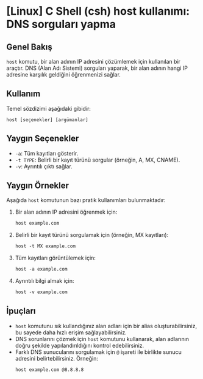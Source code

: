 # [Linux] C Shell (csh) host kullanımı: DNS sorguları yapma

## Genel Bakış
`host` komutu, bir alan adının IP adresini çözümlemek için kullanılan bir araçtır. DNS (Alan Adı Sistemi) sorguları yaparak, bir alan adının hangi IP adresine karşılık geldiğini öğrenmenizi sağlar.

## Kullanım
Temel sözdizimi aşağıdaki gibidir:
```
host [seçenekler] [argümanlar]
```

## Yaygın Seçenekler
- `-a`: Tüm kayıtları gösterir.
- `-t TYPE`: Belirli bir kayıt türünü sorgular (örneğin, A, MX, CNAME).
- `-v`: Ayrıntılı çıktı sağlar.

## Yaygın Örnekler
Aşağıda `host` komutunun bazı pratik kullanımları bulunmaktadır:

1. Bir alan adının IP adresini öğrenmek için:
   ```csh
   host example.com
   ```

2. Belirli bir kayıt türünü sorgulamak için (örneğin, MX kayıtları):
   ```csh
   host -t MX example.com
   ```

3. Tüm kayıtları görüntülemek için:
   ```csh
   host -a example.com
   ```

4. Ayrıntılı bilgi almak için:
   ```csh
   host -v example.com
   ```

## İpuçları
- `host` komutunu sık kullandığınız alan adları için bir alias oluşturabilirsiniz, bu sayede daha hızlı erişim sağlayabilirsiniz.
- DNS sorunlarını çözmek için `host` komutunu kullanarak, alan adlarının doğru şekilde yapılandırıldığını kontrol edebilirsiniz.
- Farklı DNS sunucularını sorgulamak için `@` işareti ile birlikte sunucu adresini belirtebilirsiniz. Örneğin:
  ```csh
  host example.com @8.8.8.8
  ```
